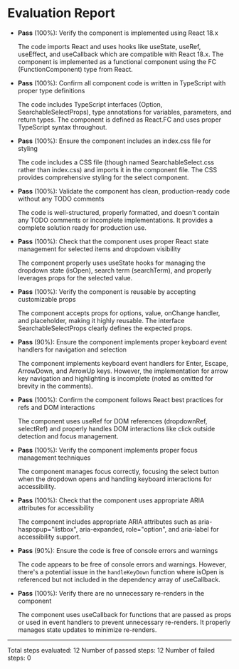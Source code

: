 # Evaluation Report

- **Pass** (100%): Verify the component is implemented using React 18.x
  
  The code imports React and uses hooks like useState, useRef, useEffect, and useCallback which are compatible with React 18.x. The component is implemented as a functional component using the FC (FunctionComponent) type from React.

- **Pass** (100%): Confirm all component code is written in TypeScript with proper type definitions
  
  The code includes TypeScript interfaces (Option, SearchableSelectProps), type annotations for variables, parameters, and return types. The component is defined as React.FC<SearchableSelectProps> and uses proper TypeScript syntax throughout.

- **Pass** (100%): Ensure the component includes an index.css file for styling
  
  The code includes a CSS file (though named SearchableSelect.css rather than index.css) and imports it in the component file. The CSS provides comprehensive styling for the select component.

- **Pass** (100%): Validate the component has clean, production-ready code without any TODO comments
  
  The code is well-structured, properly formatted, and doesn't contain any TODO comments or incomplete implementations. It provides a complete solution ready for production use.

- **Pass** (100%): Check that the component uses proper React state management for selected items and dropdown visibility
  
  The component properly uses useState hooks for managing the dropdown state (isOpen), search term (searchTerm), and properly leverages props for the selected value.

- **Pass** (100%): Verify the component is reusable by accepting customizable props
  
  The component accepts props for options, value, onChange handler, and placeholder, making it highly reusable. The interface SearchableSelectProps clearly defines the expected props.

- **Pass** (90%): Ensure the component implements proper keyboard event handlers for navigation and selection
  
  The component implements keyboard event handlers for Enter, Escape, ArrowDown, and ArrowUp keys. However, the implementation for arrow key navigation and highlighting is incomplete (noted as omitted for brevity in the comments).

- **Pass** (100%): Confirm the component follows React best practices for refs and DOM interactions
  
  The component uses useRef for DOM references (dropdownRef, selectRef) and properly handles DOM interactions like click outside detection and focus management.

- **Pass** (100%): Verify the component implements proper focus management techniques
  
  The component manages focus correctly, focusing the select button when the dropdown opens and handling keyboard interactions for accessibility.

- **Pass** (100%): Check that the component uses appropriate ARIA attributes for accessibility
  
  The component includes appropriate ARIA attributes such as aria-haspopup="listbox", aria-expanded, role="option", and aria-label for accessibility support.

- **Pass** (90%): Ensure the code is free of console errors and warnings
  
  The code appears to be free of console errors and warnings. However, there's a potential issue in the `handleKeyDown` function where isOpen is referenced but not included in the dependency array of useCallback.

- **Pass** (100%): Verify there are no unnecessary re-renders in the component
  
  The component uses useCallback for functions that are passed as props or used in event handlers to prevent unnecessary re-renders. It properly manages state updates to minimize re-renders.

---

Total steps evaluated: 12
Number of passed steps: 12
Number of failed steps: 0